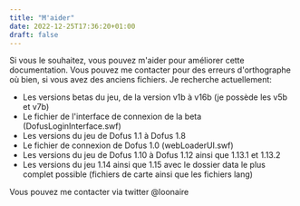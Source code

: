 ```yaml
---
title: "M'aider"
date: 2022-12-25T17:36:20+01:00
draft: false
---
```


Si vous le souhaitez, vous pouvez m'aider pour améliorer cette documentation. Vous pouvez me contacter pour des erreurs d'orthographe où bien, si vous avez des anciens fichiers.
Je recherche actuellement:

- Les versions betas du jeu, de la version v1b à v16b (je possède les v5b et v7b)
- Le fichier de l'interface de connexion de la beta (DofusLoginInterface.swf)
- Les versions du jeu de Dofus 1.1 à Dofus 1.8 
- Le fichier de connexion de Dofus 1.0 (webLoaderUI.swf)
- Les versions du jeu de Dofus 1.10 à Dofus 1.12 ainsi que 1.13.1 et 1.13.2
- Les versions du jeu 1.14 ainsi que 1.15 avec le dossier data le plus complet possible (fichiers de carte ainsi que les fichiers lang)

Vous pouvez me contacter via twitter @loonaire